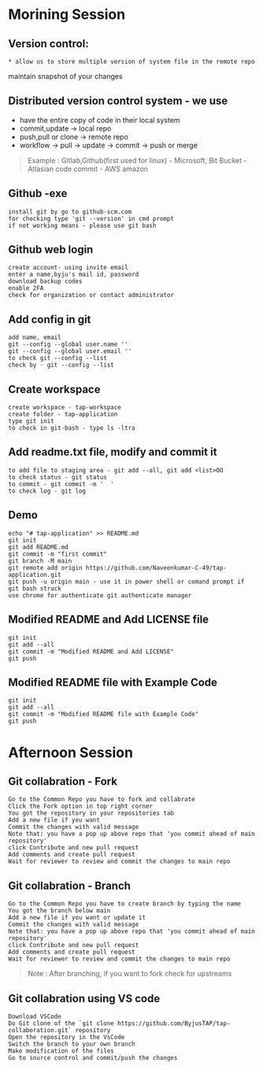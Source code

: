 # Morining Session

## Version control:

	* allow us to store multiple version of system file in the remote repo
maintain snapshot of your changes

## Distributed version control system - we use

* have the entire copy of code in their local system
* commit,update -> local repo
* push,pull or clone -> remote repo
* workflow -> pull -> update -> commit -> push or merge

> Example : Gitlab,Github(first used for linux) - Microsoft, Bit Bucket - Atlasian code commit - AWS amazon

## Github -exe
	install git by go to github-scm.com
	for checking type 'git --version' in cmd prompt
	if not working means - please use git bash

## Github web login
	create account- using invite email
	enter a name,byju's mail id, password
	download backup codes
	enable 2FA
	check for organization or contact administrator

## Add config in git
	add name, email
	git --config --global user.name ''
	git --config --global user.email ''
	to check git --config --list
	check by - git --config --list

## Create workspace
	create workspace - tap-workspace
	create folder - tap-application
	type git init	
	to check in git-bash - type ls -ltra

## Add readme.txt file, modify and commit it
	to add file to staging area - git add --all, git add <list>OO
	to check status - git status
	to commit - git commit -m '  '
	to check log - git log
## Demo
	echo "# tap-application" >> README.md
	git init
	git add README.md
	git commit -m "first commit"
	git branch -M main
	git remote add origin https://github.com/Naveenkumar-C-49/tap-application.git
	git push -u origin main - use it in power shell or comand prompt if git bash struck
	use chrome for authenticate git authenticate manager
## Modified README and Add LICENSE file
	git init
	git add --all
	git commit -m "Modified README and Add LICENSE"
	git push

## Modified README file with Example Code
	git init
	git add --all
	git commit -m "Modified README file with Example Code"
	git push

# Afternoon Session

## Git collabration - Fork
	Go to the Common Repo you have to fork and collabrate
	Click the Fork option in top right corner
	You got the repository in your repositories tab
	Add a new file if you want
	Commit the changes with valid message
	Note that: you have a pop up above repo that 'you commit ahead of main repository'
	click Contribute and new pull request
	Add comments and create pull request
	Wait for reviewer to review and commit the changes to main repo

## Git collabration - Branch
	Go to the Common Repo you have to create branch by typing the name
	You got the branch below main
	Add a new file if you want or update it
	Commit the changes with valid message
	Note that: you have a pop up above repo that 'you commit ahead of main repository'
	click Contribute and new pull request
	Add comments and create pull request
	Wait for reviewer to review and commit the changes to main repo

> Note : After branching, if you want to fork check for upstreams
 
## Git collabration using VS code
	
	Download VSCode
	Do Git clone of the `git clone https://github.com/ByjusTAP/tap-collaboration.git` repository 
	Open the repository in the VsCode
	Switch the branch to your own branch
	Make modification of the files
	Go to source control and commit/push the changes


	
		





